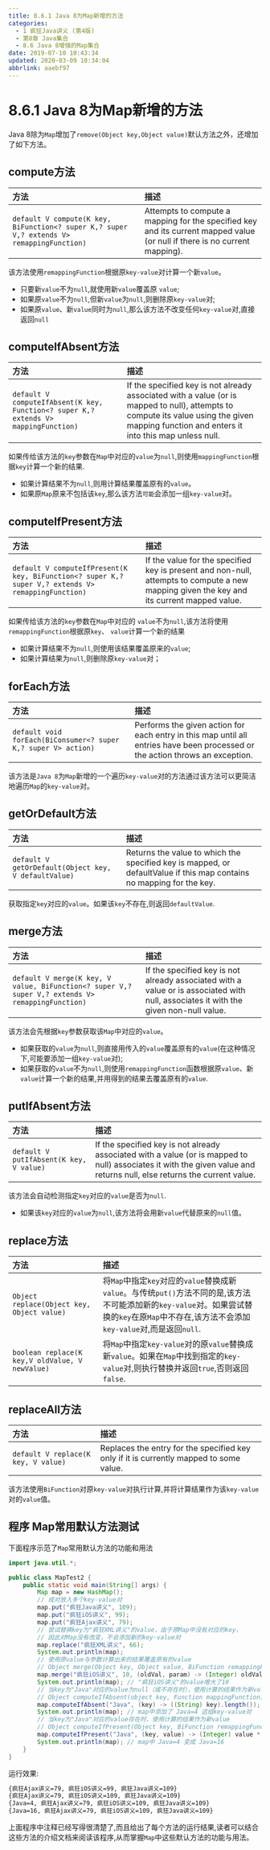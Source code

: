 ```yaml
---
title: 8.6.1 Java 8为Map新增的方法
categories: 
  - 1 疯狂Java讲义 (第4版)
  - 第8章 Java集合
  - 8.6 Java 8增强的Map集合
date: 2019-07-10 10:43:34
updated: 2020-03-09 10:34:04
abbrlink: aaebf97
---
```

# 8.6.1 Java 8为Map新增的方法
Java 8除为`Map`增加了`remove(Object key,Object value)`默认方法之外，还增加了如下方法。

## compute方法

|方法|描述|
|:--|:--|
|`default V compute(K key, BiFunction<? super K,​? super V,​? extends V> remappingFunction)`|Attempts to compute a mapping for the specified key and its current mapped value (or null if there is no current mapping).|

该方法使用`remappingFunction`根据原`key-value`对计算一个新`value`。
- 只要新`value`不为`null`,就使用新`value`覆盖原 `value`;
- 如果原`value`不为`null`,但新`value`为`null`,则删除原`key-value`对;
- 如果原`value`、新`value`同时为`null`,那么该方法不改变任何`key-value`对,直接返回`null`

## computeIfAbsent方法

|方法|描述|
|:--|:--|
|`default V computeIfAbsent(K key, Function<? super K,​? extends V> mappingFunction)`|If the specified key is not already associated with a value (or is mapped to null), attempts to compute its value using the given mapping function and enters it into this map unless null.|

如果传给该方法的`key`参数在`Map`中对应的`value`为`null`,则使用`mappingFunction`根据`key`计算一个新的结果.
- 如果计算结果不为`null`,则用计算结果覆盖原有的`value`。
- 如果原`Map`原来不包括该`key`,那么该方法`可能`会添加一组`key-value`对。

## computeIfPresent方法

|方法|描述|
|:--|:--|
|`default V computeIfPresent(K key, BiFunction<? super K,​? super V,​? extends V> remappingFunction)`|If the value for the specified key is present and non-null, attempts to compute a new mapping given the key and its current mapped value.|

如果传给该方法的`key`参数在`Map`中对应的 `value`不为`null`,该方法将使用`remappingFunction`根据原`key`、 `value`计算一个新的结果

- 如果计算结果不为`null`,则使用该结果覆盖原来的`value`;
- 如果计算结果为`null`,则删除原`key-value`对；

## forEach方法

|方法|描述|
|:--|:--|
|`default void forEach(BiConsumer<? super K,​? super V> action)`|Performs the given action for each entry in this map until all entries have been processed or the action throws an exception.|

该方法是`Java 8`为`Map`新增的一个遍历`key-value`对的方法通过该方法可以更简洁地遍历`Map`的`key-value`对。

## getOrDefault方法

|方法|描述|
|:--|:--|
|`default V getOrDefault(Object key, V defaultValue)`|Returns the value to which the specified key is mapped, or defaultValue if this map contains no mapping for the key.|

获取指定`key`对应的`value`。如果该`key`不存在,则返回`defaultValue`.

## merge方法

|方法|描述|
|:--|:--|
|`default V merge(K key, V value, BiFunction<? super V,​? super V,​? extends V> remappingFunction)`|If the specified key is not already associated with a value or is associated with null, associates it with the given non-null value.|

该方法会先根据`key`参数获取该`Map`中对应的`value`。
- 如果获取的`value`为`null`,则直接用传入的`value`覆盖原有的`value`(在这种情况下,可能要添加一组`key-value`对);
- 如果获取的`value`不为`null`,则使用`remappingFunction`函数根据原`value`、新`value`计算一个新的结果,并用得到的结果去覆盖原有的`value`.

## putIfAbsent方法

|方法|描述|
|:--|:--|
|`default V putIfAbsent(K key, V value)`|If the specified key is not already associated with a value (or is mapped to null) associates it with the given value and returns null, else returns the current value.|

该方法会自动检测指定`key`对应的`value`是否为`null`.
- 如果该`key`对应的`value`为`null`,该方法将会用新`value`代替原来的`null`值。

## replace方法

|方法|描述|
|:---|:---|
|`Object replace(Object key, Object value)`|将`Map`中指定`key`对应的`value`替换成新`value`。与传统`put()`方法不同的是,该方法不可能添加新的`key-value`对。如果尝试替换的`key`在原`Map`中不存在,该方法不会添加`key-value`对,而是返回`null`.|
|`boolean replace(K key,V oldValue, V newValue)`|将`Map`中指定`key-value`对的原`value`替换成新`value`。如果在`Map`中找到指定的`key-value`对,则执行替换并返回`true`,否则返回`false`.|

## replaceAll方法

|方法|描述|
|:--|:--|
|`default V replace(K key, V value)`|Replaces the entry for the specified key only if it is currently mapped to some value.|

该方法使用`BiFunction`对原`key-value`对执行计算,并将计算结果作为该`key-value`对的`value`值。

## 程序 Map常用默认方法测试
下面程序示范了`Map`常用默认方法的功能和用法
```java
import java.util.*;

public class MapTest2 {
    public static void main(String[] args) {
        Map map = new HashMap();
        // 成对放入多个key-value对
        map.put("疯狂Java讲义", 109);
        map.put("疯狂iOS讲义", 99);
        map.put("疯狂Ajax讲义", 79);
        // 尝试替换key为"疯狂XML讲义"的value，由于原Map中没有对应的key，
        // 因此对Map没有改变，不会添加新的key-value对
        map.replace("疯狂XML讲义", 66);
        System.out.println(map);
        // 使用原value与参数计算出来的结果覆盖原有的value
        // Object merge(Object key, Object value, BiFunction remappingFunction)`
        map.merge("疯狂iOS讲义", 10, (oldVal, param) -> (Integer) oldVal + (Integer) param);
        System.out.println(map); // "疯狂iOS讲义"的value增大了10
        // 当key为"Java"对应的value为null（或不存在时），使用计算的结果作为新value
        // Object computeIfAbsent(object key, Function mappingFunction)
        map.computeIfAbsent("Java", (key) -> ((String) key).length());
        System.out.println(map); // map中添加了 Java=4 这组key-value对
        // 当key为"Java"对应的value存在时，使用计算的结果作为新value
        // Object computeIfPresent(Object key, BiFunction remappingFunction)
        map.computeIfPresent("Java", (key, value) -> (Integer) value * (Integer) value);
        System.out.println(map); // map中 Java=4 变成 Java=16
    }
}
```
运行效果:
```cmd
{疯狂Ajax讲义=79, 疯狂iOS讲义=99, 疯狂Java讲义=109}
{疯狂Ajax讲义=79, 疯狂iOS讲义=109, 疯狂Java讲义=109}
{Java=4, 疯狂Ajax讲义=79, 疯狂iOS讲义=109, 疯狂Java讲义=109}
{Java=16, 疯狂Ajax讲义=79, 疯狂iOS讲义=109, 疯狂Java讲义=109}
```
上面程序中注释已经写得很清楚了,而且给出了每个方法的运行结果,读者可以结合这些方法的介绍文档来阅读该程序,从而掌握`Map`中这些默认方法的功能与用法。

